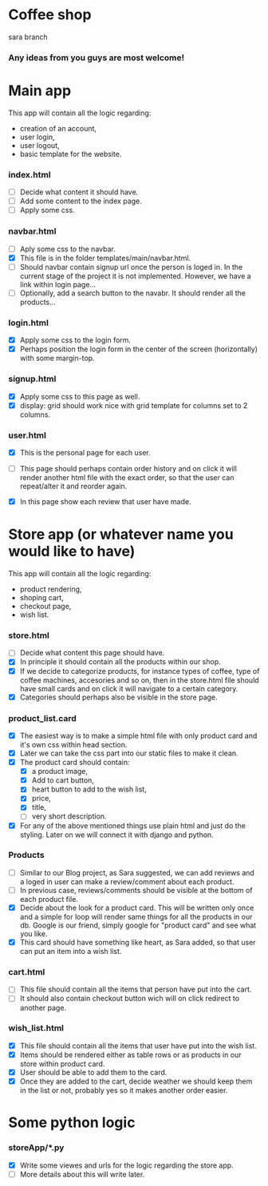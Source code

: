 # Coffee shop

sara branch

### Any ideas from you guys are most welcome!

# Main app

This app will contain all the logic regarding:

- creation of an account,
- user login,
- user logout,
- basic template for the website.

### **index.html**

- [ ] Decide what content it should have.
- [ ] Add some content to the index page.
- [ ] Apply some css.

### **navbar.html**

- [ ] Aply some css to the navbar.
- [x] This file is in the folder templates/main/navbar.html.
- [ ] Should navbar contain signup url once the person is loged in. In the current stage of the project it is not implemented. However, we have a link within login page...
- [ ] Optionally, add a search button to the navabr. It should render all the products...

### **login.html**

- [x] Apply some css to the login form.
- [x] Perhaps position the login form in the center of the screen (horizontally) with some margin-top.

### **signup.html**

- [x] Apply some css to this page as well.
- [x] display: grid should work nice with grid template for columns set to 2 columns.

### **user.html**

- [x] This is the personal page for each user.
- [ ] This page should perhaps contain order history and on click it will render another html file with the exact order, so that the user can repeat/alter it and reorder again.

- [x] In this page show each review that user have made.

# Store app (or whatever name you would like to have)

This app will contain all the logic regarding:

- product rendering,
- shoping cart,
- checkout page,
- wish list.

### **store.html**

- [ ] Decide what content this page should have.
- [x] In principle it should contain all the products within our shop.
- [x] If we decide to categorize products, for instance types of coffee, type of coffee machines, accesories and so on, then in the store.html file should have small cards and on click it will navigate to a certain category.
- [x] Categories should perhaps also be visible in the store page.

### **product_list.card**

- [x] The easiest way is to make a simple html file with only product card and it's own css within head section.
- [x] Later we can take the css part into our static files to make it clean.
- [x] The product card should contain:
  - [x] a product image,
  - [x] Add to cart button,
  - [x] heart button to add to the wish list,
  - [x] price,
  - [x] title,
  - [ ] very short description.
- [x] For any of the above mentioned things use plain html and just do the styling. Later on we will connect it with django and python.

### **Products**

- [ ] Similar to our Blog project, as Sara suggested, we can add reviews and a loged in user can make a review/comment about each product.
- [ ] In previous case, reviews/comments should be visible at the bottom of each product file.
- [x] Decide about the look for a product card. This will be written only once and a simple for loop will render same things for all the products in our db. Google is our friend, simply google for "product card" and see what you like.
- [x] This card should have something like heart, as Sara added, so that user can put an item into a wish list.

### **cart.html**

- [ ] This file should contain all the items that person have put into the cart.
- [ ] It should also contain checkout button wich will on click redirect to another page.

### **wish_list.html**

- [x] This file should contain all the items that user have put into the wish list.
- [x] Items should be rendered either as table rows or as products in our store within product card.
- [x] User should be able to add them to the card.
- [x] Once they are added to the cart, decide weather we should keep them in the list or not, probably yes so it makes another order easier.

# Some python logic

### **storeApp/\*.py**

- [x] Write some viewes and urls for the logic regarding the store app.
- [ ] More details about this will write later.
